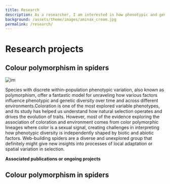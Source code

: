 ```yaml
---
title: Research
description: As a researcher, I am interested in how phenotypic and genetic diversity change at large geographical scales and the factors influencing the presence of multiple phenotypes within a single population. To answer my research questions, I use spiders, especially species with multiple colors. I explore what promotes and maintains their phenotypic diversity using population genetics, macroecological analyses, and more..
background: /assets/theme/images/aminax_cream.jpg
permalink: /research/
---
```


# **Research projects**

## Colour polymorphism in spiders

![im](https://github.com/fcsalgado/polymorphism_spider_rangesize/blob/main/phylogenetic_reconstruction/fig1.png)

 Species with discrete within-population phenotypic variation, also known as polymorphism, offer a fantastic model for unraveling how various factors influence phenotypic and genetic diversity over time and across different environments.Coloration is one of the most explored variable phenotypes, and its study has helped us understand how natural selection operates and drives the evolution of traits. However, most of the evidence exploring the association of coloration and environment comes from color polymorphic lineages where color is a sexual signal, creating challenges in interpreting how phenotypic diversity is independently shaped by biotic and abiotic factors. Web-building spiders are a diverse and unexplored group that definitely might give new insights into processes of local adaptation or spatial variation in selection. 


**Associated publications or ongoing projects**

## Colour polymorphism in spiders